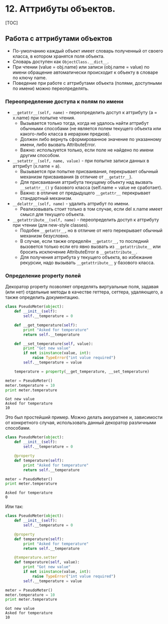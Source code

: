 # 12. Аттрибуты объектов.

[TOC]

## Работа с аттрибутами объектов

* По-умолчанию каждый объект имеет словарь полученный от своего класса, в котором хранятся поля объекта.
* Словарь доступен как `ObjectClass.__dict__`.
* При чтении (value = obj.name) или записи (obj.name = value) по имени обращение автоматически происходит к объекту в словаре по ключу name.
* Поведение при работе с аттрибутами объекта (полями, доступными по имени) можно переопределять.

### Переопределение доступа к полям по имени

* `__getattr__(self, name)` - переопределить доступ к аттрибуту (a = x.name) при попытке чтения.
    * Вызывается только тогда, когда не удалось найти аттрибут обычными способами (не является полем текущего объекта или какого-либо класса в иерархии предков).
    * Должен либо вернуть сформированное значение по указанному имени, либо вызвать AttributeError.
    * Важно: используется только, если поле не найдено по имени другим способом.
* `__setattr__(self, name, value)` - при попытке записи данных в аттрибут (x.name = a).
    * Вызывается при попытке присваивания, перекрывает обычный механизм присваивания (в отличие от `__getattr__`).
    * Для присваивания аттрибута текущему объекту над вызвать `__setattr__()` у базового класса (self.name = value не сработает).
    * Важно: в отличие от предыдущего `__getattr__` перекрывает стандартный механизм.
* `__delattr__(self, name)` - удалить аттрибут по имени.
    * Реализовывать стоит только в том случае, если del x.name имеет смысл для текущего объекта.
* `__getattribute__(self, name)` - переопределить доступ к аттрибуту при чтении (для new-style classes).
    * Подобен `__getattr__`, но в отличие от него перекрывает обычный механизм безусловно.
    * В случае, если также определён `__getattr__`, то последний вызовется только если его явно вызвать из `__getattribute__` или бросить исключение AttributeError в `__getattribute__`.
    * Для получения аттрибута у текущего объекта, во избежание рекурсии, надо вызывать `__getattribute__` у базового класса.

### Определение property полей

Декоратор property позволяет определять виртуальные поля, задавая (или нет) отдельные методы в качестве геттера, сеттера, удаляющего, а также определить документацию.

```python
class PseudoMeter(object):
    def __init__(self):
        self.__temperature = 0

    def __get_temperature(self):
        print "Asked for temperature"
        return self.__temperature

    def __set_temperature(self, value):
        print "Got new value"
        if not isinstance(value, int):
            raise TypeError("int value required")
        self.__temperature = value

    temperature = property(__get_temperature, __set_temperature)

meter = PseudoMeter()
meter.temperature = 10
print meter.temperature
```

```
Got new value
Asked for temperature
10
```

Это был простейший пример. Можно делать аккуратнее и, зависимости от конкретного случая, использовать данный декоратор различными способами.

```python
class PseudoMeter(object):
    def __init__(self):
        self.__temperature = 0

    @property
    def temperature(self):
        print "Asked for temperature"
        return self.__temperature

meter = PseudoMeter()
print meter.temperature
```

```
Asked for temperature
0
```

Или так:

```python
class PseudoMeter(object):
    def __init__(self):
        self.__temperature = 0

    @property
    def temperature(self):
        print "Asked for temperature"
        return self.__temperature

    @temperature.setter
    def temperature(self, value):
        print "Got new value"
        if not isinstance(value, int):
            raise TypeError("int value required")
        self.__temperature = value

meter = PseudoMeter()
meter.temperature = 10
print meter.temperature
```

```
Got new value
Asked for temperature
10
```